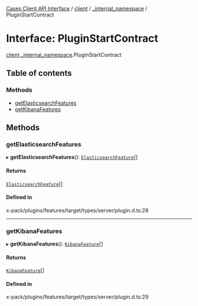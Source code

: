 [Cases Client API Interface](../README.md) / [client](../modules/client.md) / [\_internal\_namespace](../modules/client._internal_namespace.md) / PluginStartContract

# Interface: PluginStartContract

[client](../modules/client.md).[_internal_namespace](../modules/client._internal_namespace.md).PluginStartContract

## Table of contents

### Methods

- [getElasticsearchFeatures](client._internal_namespace.PluginStartContract.md#getelasticsearchfeatures)
- [getKibanaFeatures](client._internal_namespace.PluginStartContract.md#getkibanafeatures)

## Methods

### getElasticsearchFeatures

▸ **getElasticsearchFeatures**(): [`ElasticsearchFeature`](../classes/client._internal_namespace.ElasticsearchFeature.md)[]

#### Returns

[`ElasticsearchFeature`](../classes/client._internal_namespace.ElasticsearchFeature.md)[]

#### Defined in

x-pack/plugins/features/target/types/server/plugin.d.ts:28

___

### getKibanaFeatures

▸ **getKibanaFeatures**(): [`KibanaFeature`](../classes/client._internal_namespace.KibanaFeature.md)[]

#### Returns

[`KibanaFeature`](../classes/client._internal_namespace.KibanaFeature.md)[]

#### Defined in

x-pack/plugins/features/target/types/server/plugin.d.ts:29
